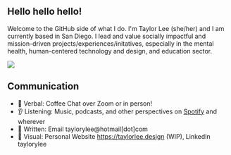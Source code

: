 ## Hello hello hello!

Welcome to the GitHub side of what I do. I'm Taylor Lee (she/her) and I am currently based in San Diego. I lead and value socially impactful and mission-driven projects/experiences/initatives, especially in the mental health, human-centered technology and design, and education sector.  

![](https://komarev.com/ghpvc/?username=taylorylee&color=blue)


## Communication
* 💬 Verbal: Coffee Chat over Zoom or in person!
* 👂 Listening: Music, podcasts, and other perspectives on [Spotify](https://volt.fm/taylorlee) and wherever  
* 📧 Written: Email taylorylee@hotmail[dot]com 
* 👀 Visual: Personal Website https://taylorlee.design (WIP), LinkedIn taylorylee 
